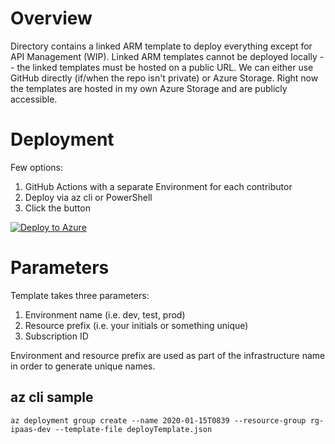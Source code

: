 # Overview
Directory contains a linked ARM template to deploy everything except for API Management (WIP). 
Linked ARM templates cannot be deployed locally -- the linked templates must be hosted on a public URL. 
We can either use GitHub directly (if/when the repo isn't private) or Azure Storage. Right now the templates are hosted in my own Azure Storage and are publicly accessible.

# Deployment
Few options:
1. GitHub Actions with a separate Environment for each contributor
2. Deploy via az cli or PowerShell
3. Click the button

[![Deploy to Azure](https://aka.ms/deploytoazurebutton)](https://portal.azure.com/#create/Microsoft.Template/uri/https%3A%2F%2Fpythondjangodemo.blob.core.windows.net%2Fazuretemplates%2FdeployTemplate.json)

# Parameters
Template takes three parameters:
1. Environment name (i.e. dev, test, prod)
2. Resource prefix (i.e. your initials or something unique)
3. Subscription ID

Environment and resource prefix are used as part of the infrastructure name in order to generate unique names.

## az cli sample
`az deployment group create --name 2020-01-15T0839 --resource-group rg-ipaas-dev --template-file deployTemplate.json`
